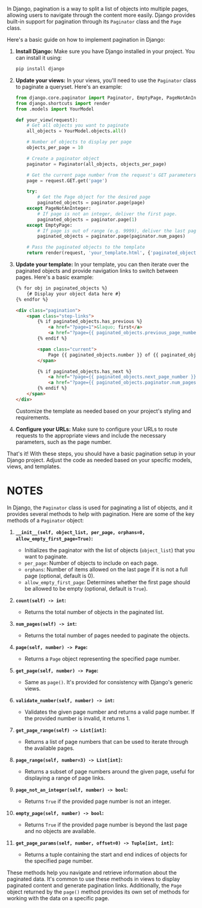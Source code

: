 In Django, pagination is a way to split a list of objects into multiple pages, allowing users to navigate through the content more easily. Django provides built-in support for pagination through its `Paginator` class and the `Page` class.

Here's a basic guide on how to implement pagination in Django:

1. **Install Django:**
   Make sure you have Django installed in your project. You can install it using:

   ```bash
   pip install django
   ```

2. **Update your views:**
   In your views, you'll need to use the `Paginator` class to paginate a queryset. Here's an example:

   ```python
   from django.core.paginator import Paginator, EmptyPage, PageNotAnInteger
   from django.shortcuts import render
   from .models import YourModel

   def your_view(request):
       # Get all objects you want to paginate
       all_objects = YourModel.objects.all()

       # Number of objects to display per page
       objects_per_page = 10

       # Create a paginator object
       paginator = Paginator(all_objects, objects_per_page)

       # Get the current page number from the request's GET parameters
       page = request.GET.get('page')

       try:
           # Get the Page object for the desired page
           paginated_objects = paginator.page(page)
       except PageNotAnInteger:
           # If page is not an integer, deliver the first page.
           paginated_objects = paginator.page(1)
       except EmptyPage:
           # If page is out of range (e.g. 9999), deliver the last page of results.
           paginated_objects = paginator.page(paginator.num_pages)

       # Pass the paginated objects to the template
       return render(request, 'your_template.html', {'paginated_objects': paginated_objects})
   ```

3. **Update your template:**
   In your template, you can then iterate over the paginated objects and provide navigation links to switch between pages. Here's a basic example:

   ```html
   {% for obj in paginated_objects %}
       {# Display your object data here #}
   {% endfor %}

   <div class="pagination">
       <span class="step-links">
           {% if paginated_objects.has_previous %}
               <a href="?page=1">&laquo; first</a>
               <a href="?page={{ paginated_objects.previous_page_number }}">previous</a>
           {% endif %}

           <span class="current">
               Page {{ paginated_objects.number }} of {{ paginated_objects.paginator.num_pages }}.
           </span>

           {% if paginated_objects.has_next %}
               <a href="?page={{ paginated_objects.next_page_number }}">next</a>
               <a href="?page={{ paginated_objects.paginator.num_pages }}">last &raquo;</a>
           {% endif %}
       </span>
   </div>
   ```

   Customize the template as needed based on your project's styling and requirements.

4. **Configure your URLs:**
   Make sure to configure your URLs to route requests to the appropriate views and include the necessary parameters, such as the page number.

That's it! With these steps, you should have a basic pagination setup in your Django project. Adjust the code as needed based on your specific models, views, and templates.


# NOTES
In Django, the `Paginator` class is used for paginating a list of objects, and it provides several methods to help with pagination. Here are some of the key methods of a `Paginator` object:

1. **`__init__(self, object_list, per_page, orphans=0, allow_empty_first_page=True)`:**
   - Initializes the paginator with the list of objects (`object_list`) that you want to paginate.
   - `per_page`: Number of objects to include on each page.
   - `orphans`: Number of items allowed on the last page if it is not a full page (optional, default is 0).
   - `allow_empty_first_page`: Determines whether the first page should be allowed to be empty (optional, default is `True`).

2. **`count(self) -> int`:**
   - Returns the total number of objects in the paginated list.

3. **`num_pages(self) -> int`:**
   - Returns the total number of pages needed to paginate the objects.

4. **`page(self, number) -> Page`:**
   - Returns a `Page` object representing the specified page number.

5. **`get_page(self, number) -> Page`:**
   - Same as `page()`. It's provided for consistency with Django's generic views.

6. **`validate_number(self, number) -> int`:**
   - Validates the given page number and returns a valid page number. If the provided number is invalid, it returns 1.

7. **`get_page_range(self) -> List[int]`:**
   - Returns a list of page numbers that can be used to iterate through the available pages.

8. **`page_range(self, number=3) -> List[int]`:**
   - Returns a subset of page numbers around the given page, useful for displaying a range of page links.

9. **`page_not_an_integer(self, number) -> bool`:**
   - Returns `True` if the provided page number is not an integer.

10. **`empty_page(self, number) -> bool`:**
    - Returns `True` if the provided page number is beyond the last page and no objects are available.

11. **`get_page_params(self, number, offset=0) -> Tuple[int, int]`:**
    - Returns a tuple containing the start and end indices of objects for the specified page number.

These methods help you navigate and retrieve information about the paginated data. It's common to use these methods in views to display paginated content and generate pagination links. Additionally, the `Page` object returned by the `page()` method provides its own set of methods for working with the data on a specific page.
